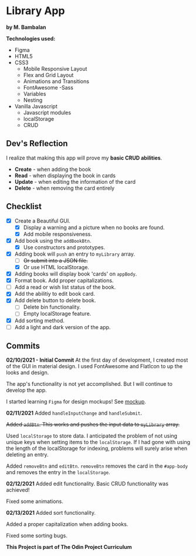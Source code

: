 # Library App
**by M. Bambalan**

**Technologies used:**
- Figma
- HTML5
- CSS3
  - Mobile Responsive Layout
  - Flex and Grid Layout
  - Animations and Transitions
  - FontAwesome
-Sass
  - Variables
  - Nesting
- Vanilla Javascript
  - Javascript modules
  - localStorage
  - CRUD

## Dev's Reflection
I realize that making this app will prove my **basic CRUD abilities**.
- **Create** - when adding the book
- **Read** - when displaying the book in cards
- **Update** - when editing the information of the card
- **Delete** - when removing the card entirely



## Checklist
- [x] Create a Beautiful GUI.
  - [x] Display a warning and a picture when no books are found.
  - [x] Add mobile responsiveness.
- [x] Add book using the `addBookBtn`.
  - [x] Use constructors and prototypes.
- [x] Adding book will `push` an entry to `myLibrary` array.
  - [ ] ~~Or submit into a JSON file.~~
  - [x] Or use HTML localStorage.
- [x] Adding books will display book 'cards' on `appBody`.
 - [x] Format book. Add proper capitalizations.
- [ ] Add a read or wish list status of the book.
- [x] Add the abilitiy to edit book card.
- [x] Add delete button to delete book.
  - [ ] Delete bin functionality.
  - [ ] Empty localStorage feature.
- [x] Add sorting method.
- [ ] Add a light and dark version of the app.

## Commits
**02/10/2021 - Initial Commit**
At the first day of development, I created most of the GUI in material design. I used FontAwesome and FlatIcon to up the looks and design.

The app's functionality is not yet accomplished. But I will continue to develop the app.

I started learning `Figma` for design mockups! See [mockup](https://www.figma.com/file/QM0sQxWJoXgchjIWP25ANi/Library-App?node-id=0%3A1).

**02/11/2021**
Added `handleInputChange` and `handleSubmit`.

~~Added `addBtn`. This works and pushes the input data to `myLibrary` array.~~

Used `localStorage` to store data. I anticipated the problem of not using unique keys when setting items to the `localStorage`. If I had gone with using the length of the localStorage for indexing, problems will surely arise when deleting an entry.

Added `removeBtn` and `editBtn`. `removeBtn` removes the card in the `#app-body` and removes the entry in the `localStorage`.

**02/12/2021**
Added edit functionality. Basic CRUD functionality was achieved!

Fixed some animations.

**02/13/2021**
Added sort functionality.

Added a proper capitalization when adding books.

Fixed some sorting bugs.

**This Project is part of The Odin Project Curriculum**